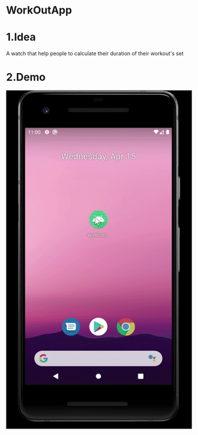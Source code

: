 # WorkOutApp
<h1>1.Idea</h1>
<p>A watch that help people to calculate their duration of their workout's set</p>
<h1>2.Demo</h1>
<img src="./Resource/Demo.gif" align="center">